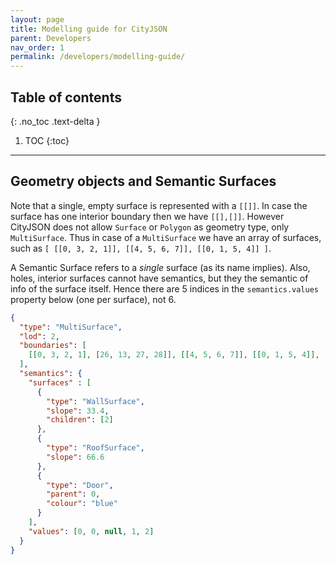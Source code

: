 ```yaml
---
layout: page
title: Modelling guide for CityJSON
parent: Developers
nav_order: 1
permalink: /developers/modelling-guide/
---
```


## Table of contents
{: .no_toc .text-delta }

1. TOC
{:toc}

---

## Geometry objects and Semantic Surfaces

Note that a single, empty surface is represented with a `[[]]`. In case the surface has one interior boundary then we have `[[],[]]`. However CityJSON does not allow `Surface` or `Polygon` as geometry type, only `MultiSurface`. Thus in case of a `MultiSurface` we have an array of surfaces, such as `[ [[0, 3, 2, 1]], [[4, 5, 6, 7]], [[0, 1, 5, 4]] ]`. 

A Semantic Surface refers to a *single* surface (as its name implies). Also, holes, interior surfaces cannot have semantics, but they the semantic of info of the surface itself. Hence there are 5 indices in the `semantics.values` property below (one per surface), not 6.

```json
{
  "type": "MultiSurface",
  "lod": 2,
  "boundaries": [
    [[0, 3, 2, 1], [26, 13, 27, 28]], [[4, 5, 6, 7]], [[0, 1, 5, 4]], [[0, 2, 3, 8]], [[10, 12, 23, 48]]
  ],
  "semantics": {
    "surfaces" : [
      {
        "type": "WallSurface",
        "slope": 33.4,
        "children": [2]
      }, 
      {
        "type": "RoofSurface",
        "slope": 66.6
      },
      {
        "type": "Door",
        "parent": 0,
        "colour": "blue"
      }
    ],
    "values": [0, 0, null, 1, 2]
  }
}
```
